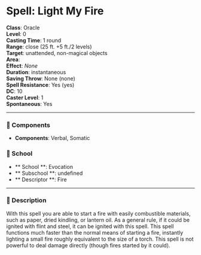 
# Spell: Light My Fire
**Class**: Oracle  
**Level**: 0  
**Casting Time**: 1 round  
**Range**: close (25 ft. +5 ft./2 levels)  
**Target**: unattended, non-magical objects  
**Area**:   
**Effect**: _None_  
**Duration**: instantaneous  
**Saving Throw**: None (none)  
**Spell Resistance**: Yes (yes)  
**DC**: 10  
**Caster Level**: 1  
**Spontaneous**: Yes

---

### 🔮 Components
- **Components**: Verbal, Somatic

### 🏫 School
- ** School **: Evocation
- ** Subschool **: undefined
- ** Descriptor **: Fire
---

### 📜 Description
With this spell you are able to start a fire with easily combustible materials, such as paper, dried kindling, or lantern oil. As a general rule, if it could be ignited with flint and steel, it can be ignited with this spell. This spell functions much faster than the normal means of starting a fire, instantly lighting a small fire roughly equivalent to the size of a torch. This spell is not powerful to deal damage directly (though fires started by it could).
